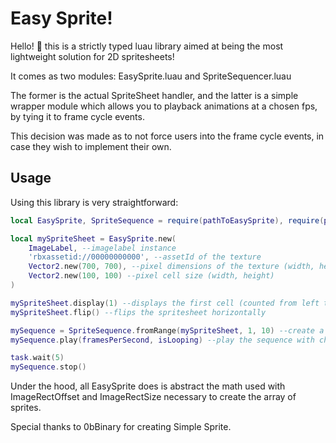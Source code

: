 # Easy Sprite!

Hello! 👋 this is a strictly typed luau library aimed at being the most lightweight solution for 2D spritesheets!

It comes as two modules: EasySprite.luau and SpriteSequencer.luau

The former is the actual SpriteSheet handler, and the latter is a simple wrapper module
which allows you to playback animations at a chosen fps, by tying it to frame cycle events.

This decision was made as to not force users into the frame cycle events, in case they wish to implement their own.

## Usage
Using this library is very straightforward:

```lua
local EasySprite, SpriteSequence = require(pathToEasySprite), require(pathToSpriteSequencer)

local mySpriteSheet = EasySprite.new(
	ImageLabel, --imagelabel instance
	'rbxassetid://00000000000', --assetId of the texture
	Vector2.new(700, 700), --pixel dimensions of the texture (width, height)
	Vector2.new(100, 100) --pixel cell size (width, height)
)

mySpriteSheet.display(1) --displays the first cell (counted from left to right)
mySpriteSheet.flip() --flips the spritesheet horizontally

mySequence = SpriteSequence.fromRange(mySpriteSheet, 1, 10) --create a sequence from cell 1 to 10
mySequence.play(framesPerSecond, isLooping) --play the sequence with chosen playback speed

task.wait(5)
mySequence.stop()
```
Under the hood, all EasySprite does is abstract the math used with ImageRectOffset and ImageRectSize necessary to
create the array of sprites.


Special thanks to 0bBinary for creating Simple Sprite.
